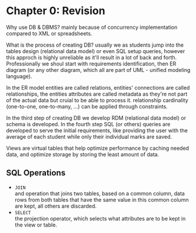 # Chapter 0: Revision

Why use DB & DBMS? mainly because of concurrency implementation compared to XML or spreadsheets.

What is the process of creating DB? usually we as students jump into the tables design (relational data model) or even SQL setup queries, however this approch is highly unreliable as it'll result in a lot of back and forth.  
Professionally we shoul start with requirements identification, then ER diagram (or any other diagram, which all are part of UML - unified modeling language).

In the ER model entities are called relations, entities' connections are called relationships, the entities attributes are called metadata as they're not part of the actual data but cruial to be able to process it. relationship cardinality (one-to-one, one-to-many, ...) can be applied through constraints.

In the third step of creating DB we develop RDM (relational data model) or schema is developed. In the fourth step SQL (or others) queries are developed to serve the initial requirements, like providing the user with the average of each student while only their individual marks are saved.

Views are virtual tables that help optimize performance by caching needed data, and optimize storage by storing the least amount of data.

## SQL Operations
- `JOIN`  
and operation that joins two tables, based on a common column, data rows from both tables that have the same value in this common column are kept, all others are discarded.
- `SELECT`  
the projection operator, which selects what attributes are to be kept in the view or table.